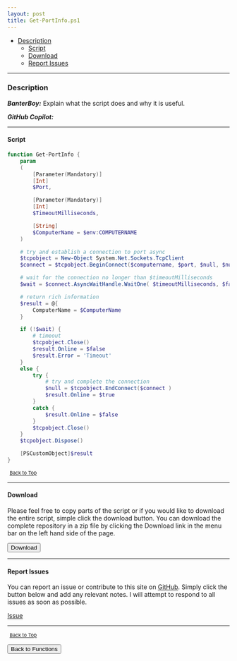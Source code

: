 ```yaml
---
layout: post
title: Get-PortInfo.ps1
---
```


- [Description](#description)
  - [Script](#script)
  - [Download](#download)
  - [Report Issues](#report-issues)

---

### Description

**_BanterBoy:_** Explain what the script does and why it is useful.

**_GitHub Copilot:_**

---

#### Script

```powershell
function Get-PortInfo {
    param
    (
        [Parameter(Mandatory)]
        [Int]
        $Port,

        [Parameter(Mandatory)]
        [Int]
        $TimeoutMilliseconds,

        [String]
        $ComputerName = $env:COMPUTERNAME
    )

    # try and establish a connection to port async
    $tcpobject = New-Object System.Net.Sockets.TcpClient
    $connect = $tcpobject.BeginConnect($computername, $port, $null, $null)

    # wait for the connection no longer than $timeoutMilliseconds
    $wait = $connect.AsyncWaitHandle.WaitOne( $timeoutMilliseconds, $false)

    # return rich information
    $result = @{
        ComputerName = $ComputerName
    }

    if (!$wait) {
        # timeout
        $tcpobject.Close()
        $result.Online = $false
        $result.Error = 'Timeout'
    }
    else {
        try {
            # try and complete the connection
            $null = $tcpobject.EndConnect($connect )
            $result.Online = $true
        }
        catch {
            $result.Online = $false
        }
        $tcpobject.Close()
    }
    $tcpobject.Dispose()

    [PSCustomObject]$result
}
```

<span style="font-size:11px;"><a href="#"><i class="fas fa-caret-up" aria-hidden="true" style="color: white; margin-right:5px;"></i>Back to Top</a></span>

---

#### Download

Please feel free to copy parts of the script or if you would like to download the entire script, simple click the download button. You can download the complete repository in a zip file by clicking the Download link in the menu bar on the left hand side of the page.

<button class="btn" type="submit" onclick="window.open('/PowerShell/functions/Get-PortInfo.ps1')">
    <i class="fa fa-cloud-download-alt">
    </i>
        Download
</button>

---

#### Report Issues

You can report an issue or contribute to this site on <a href="https://github.com/BanterBoy/scripts-blog/issues">GitHub</a>. Simply click the button below and add any relevant notes. I will attempt to respond to all issues as soon as possible.

<!-- Place this tag where you want the button to render. -->

<a class="github-button" href="https://github.com/BanterBoy/scripts-blog/issues/new?title=Get-PortInfo.ps1&body=There is a problem with this function. Please find details below." data-show-count="true" aria-label="Issue BanterBoy/scripts-blog on GitHub">Issue</a>

---

<span style="font-size:11px;"><a href="#"><i class="fas fa-caret-up" aria-hidden="true" style="color: white; margin-right:5px;"></i>Back to Top</a></span>

<a href="/menu/_pages/functions.html">
    <button class="btn">
        <i class='fas fa-reply'>
        </i>
            Back to Functions
    </button>
</a>

[1]: http://ecotrust-canada.github.io/markdown-toc
[2]: https://github.com/googlearchive/code-prettify
